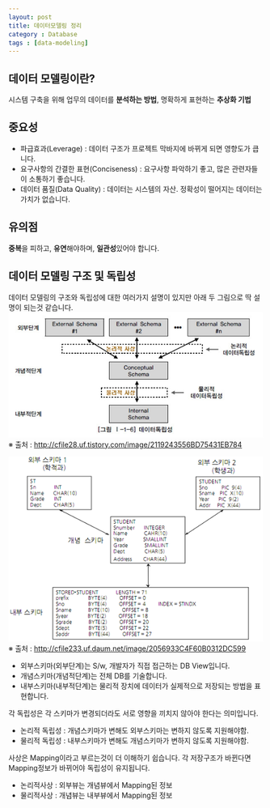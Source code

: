 ```yaml
---
layout: post
title: 데이터모델링 정리
category : Database
tags : [data-modeling]
---
```


데이터 모델링이란?
----
시스템 구축을 위해 업무의 데이터를 **분석하는 방법**, 명확하게 표현하는 **추상화 기법**

중요성
----
- 파급효과(Leverage) : 데이터 구조가 프로젝트 막바지에 바뀌게 되면 영향도가 큽니다.    
- 요구사항의 간결한 표현(Conciseness) : 요구사항 파악하기 좋고, 많은 관련자들이 소통하기 좋습니다.    
- 데이터 품질(Data Quality) : 데이터는 시스템의 자산. 정확성이 떨어지는 데이터는 가치가 없습니다.    

유의점
----
**중복**을 피하고, **유연**해야하며, **일관성**있어야 합니다.

데이터 모델링 구조 및 독립성
----
데이터 모델링의 구조와 독립성에 대한 여러가지 설명이 있지만 아래 두 그림으로 딱 설명이 되는것 같습니다.    
![데이터모델링 구조](/assets/img/database-data-modeling-base/1.jpg)    
※ 출처 : http://cfile28.uf.tistory.com/image/2119243556BD75431EB784    

![데이터모델링 예제](/assets/img/database-data-modeling-base/2.png)          
※ 출처 : http://cfile233.uf.daum.net/image/2056933C4F60B0312DC599    

- 외부스키마(외부단계)는 S/w, 개발자가 직접 접근하는 DB View입니다.
- 개념스키마(개념적단계)는 전체 DB를 기술합니다.
- 내부스키마(내부적단계)는 물리적 장치에 데이터가 실제적으로 저장되는 방법을 표현합니다.  

각 독립성은 각 스키마가 변경되더라도 서로 영향을 끼치지 않아야 한다는 의미입니다.

- 논리적 독립성 : 개념스키마가 변해도 외부스키마는 변하지 않도록 지원해야함.   
- 물리적 독립성 : 내부스키마가 변해도 개념스키마가 변하지 않도록 지원해야함.    

사상은 Mapping이라고 부르는것이 더 이해하기 쉽습니다. 각 저장구조가 바뀐다면 Mapping정보가 바뀌어야 독립성이 유지됩니다.    

- 논리적사상 : 외부뷰는 개념뷰에서 Mapping된 정보
- 물리적사상 : 개념뷰는 내부뷰에서 Mapping된 정보
